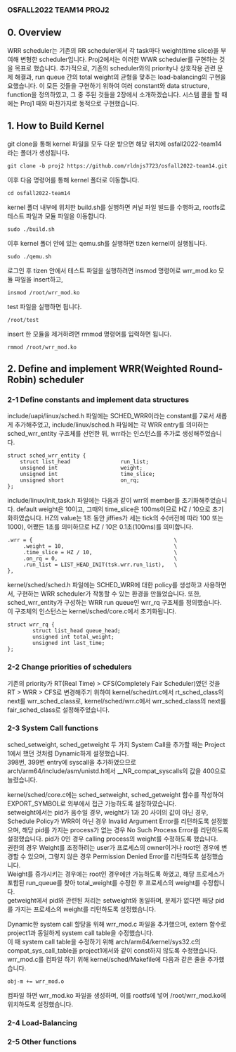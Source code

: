 ### OSFALL2022 TEAM14 PROJ2

## 0. Overview
WRR scheduler는 기존의 RR scheduler에서 각 task마다 weight(time slice)을 부여해 변형한 scheduler입니다. Proj2에서는 이러한 WWR scheduler를 구현하는 것을 목표로 했습니다. 추가적으로, 기존의 scheduler와의 priority나 상호작용 관련 문제 해결과, run queue 간의 total weight의 균형을 맞추는 load-balancing의 구현을 요했습니다. 이 모든 것들을 구현하기 위하여 여러 constant와 data structure, function을 정의하였고, 그 중 주된 것들을 2장에서 소개하겠습니다. 시스템 콜을 할 때에는 Proj1 때와 마찬가지로 동적으로 구현했습니다.

## 1. How to Build Kernel
git clone을 통해 kernel 파일을 모두 다운 받으면 해당 위치에 osfall2022-team14 라는 폴더가 생성됩니다.
```
git clone -b proj2 https://github.com/rldnjs7723/osfall2022-team14.git
```
이후 다음 명령어를 통해 kernel 폴더로 이동합니다.
```
cd osfall2022-team14
```
kernel 폴더 내부에 위치한 build.sh를 실행하면 커널 파일 빌드를 수행하고, rootfs로 테스트 파일과 모듈 파일을 이동합니다.
```
sudo ./build.sh
```
이후 kernel 폴더 안에 있는 qemu.sh를 실행하면 tizen kernel이 실행됩니다.
```
sudo ./qemu.sh
```

로그인 후 tizen 안에서 테스트 파일을 실행하려면
insmod 명령어로 wrr_mod.ko 모듈 파일을 insert하고,
```
insmod /root/wrr_mod.ko
```
test 파일을 실행하면 됩니다.
```
/root/test
```
insert 한 모듈을 제거하려면 rmmod 명령어를 입력하면 됩니다.
```
rmmod /root/wrr_mod.ko
```

## 2. Define and implement WRR(Weighted Round-Robin) scheduler
### 2-1 Define constants and implement data structures
include/uapi/linux/sched.h 파일에는 SCHED_WRR이라는 constant를 7로서 새롭게 추가해주었고, include/linux/sched.h 파일에는 각 WRR entry를 의미하는 sched_wrr_entity 구조체를 선언한 뒤, wrr라는 인스턴스를 추가로 생성해주었습니다.

```
struct sched_wrr_entity {
    struct list_head                run_list;
    unsigned int                    weight;
    unsigned int                    time_slice;
    unsigned short	                on_rq;
};
```

include/linux/init_task.h 파일에는 다음과 같이 wrr의 member를 초기화해주었습니다. default weight은 10이고, 그때의 time_slice은 100ms이므로 HZ / 10으로 초기화하였습니다. HZ의 value는 1초 동안 jiffies가 세는 tick의 수(버전에 따라 100 또는 1000), 어쨌든 1초를 의미하므로 HZ / 10은 0.1초(100ms)를 의미합니다.

```
.wrr = { 				    			             \
     .weight = 10,   					             \
     .time_slice = HZ / 10, 					     \
     .on_rq = 0, 						             \
     .run_list = LIST_HEAD_INIT(tsk.wrr.run_list), 	 \
}, 
```

kernel/sched/sched.h 파일에는 SCHED_WRR에 대한 policy를 생성하고 사용하면서, 구현하는 WRR scheduler가 작동할 수 있는 환경을 만들었습니다. 또한, sched_wrr_entity가 구성하는 WRR run queue인 wrr_rq 구조체를 정의했습니다. 이 구조체의 인스턴스는 kernel/sched/core.c에서 초기화됩니다.

```
struct wrr_rq {
    	struct list_head queue_head;
    	unsigned int total_weight;
    	unsigned int last_time;
};
```

### 2-2 Change priorities of schedulers
기존의 priority가 RT(Real Time) > CFS(Completely Fair Scheduler)였던 것을 RT > WRR > CFS로 변경해주기 위하여 kernel/sched/rt.c에서 rt_sched_class의 next를 wrr_sched_class로, kernel/sched/wrr.c에서 wrr_sched_class의 next를 fair_sched_class로 설정해주었습니다.

### 2-3 System Call functions
sched_setweight, sched_getweight 두 가지 System Call을 추가할 때는 Project 1에서 했던 것처럼 Dynamic하게 설정했습니다.  
398번, 399번 entry에 syscall을 추가하였으므로 arch/arm64/include/asm/unistd.h에서 __NR_compat_syscalls의 값을 400으로 늘렸습니다.

kernel/sched/core.c에는 sched_setweight, sched_getweight 함수를 작성하여 EXPORT_SYMBOL로 외부에서 접근 가능하도록 설정하였습니다.  
setweight에서는 pid가 음수일 경우, weight가 1과 20 사이의 값이 아닌 경우, Schedule Policy가 WRR이 아닌 경우 Invalid Argument Error를 리턴하도록 설정했으며, 
해당 pid를 가지는 process가 없는 경우 No Such Process Error를 리턴하도록 설정했습니다. 
pid가 0인 경우 calling process의 weight를 수정하도록 했습니다.  
권한의 경우 Weight를 조정하려는 user가 프로세스의 owner이거나 root인 경우에 변경할 수 있으며, 그렇지 않은 경우 Permission Denied Error를 리턴하도록 설정했습니다.  
Weight를 증가시키는 경우에는 root인 경우에만 가능하도록 하였고, 해당 프로세스가 포함된 run_queue를 찾아 total_weight를 수정한 후 프로세스의 weight를 수정합니다.  
getweight에서 pid와 관련된 처리는 setweight와 동일하며, 문제가 없다면 해당 pid를 가지는 프로세스의 weight를 리턴하도록 설정했습니다.

Dynamic한 system call 할당을 위해 wrr_mod.c 파일을 추가했으며, extern 함수로 project1과 동일하게 system call table을 수정했습니다.  
이 때 system call table을 수정하기 위해 arch/arm64/kernel/sys32.c의 compat_sys_call_table을 project1에서와 같이 const하지 않도록 수정했습니다.  
wrr_mod.c를 컴파일 하기 위해 kernel/sched/Makefile에 다음과 같은 줄을 추가했습니다.
```
obj-m += wrr_mod.o
```
컴파일 하면 wrr_mod.ko 파일을 생성하며, 이를 rootfs에 넣어 /root/wrr_mod.ko에 위치하도록 설정했습니다.

### 2-4 Load-Balancing

### 2-5 Other functions
